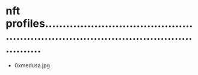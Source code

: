 # nft profiles.........................................................................................................
- 0xmedusa.jpg
